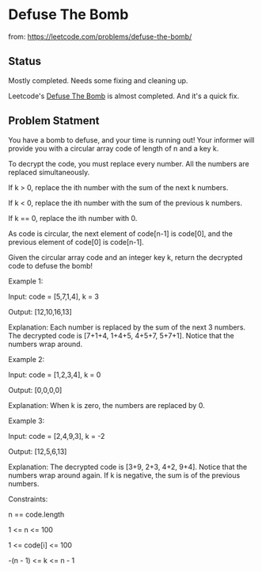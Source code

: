 # Defuse The Bomb

from:
https://leetcode.com/problems/defuse-the-bomb/

## Status
Mostly completed. 
Needs some fixing and cleaning up.

Leetcode's [Defuse The Bomb](https://github.com/JamieBort/LearningDirectory/tree/master/JavaScript/CodingChallenges/LeetCode/DefuseTheBomb#status) is almost completed. And it's a quick fix.

## Problem Statment

You have a bomb to defuse, and your time is running out! Your informer will provide you with a circular array code of length of n and a key k.

To decrypt the code, you must replace every number. All the numbers are replaced simultaneously.

If k > 0, replace the ith number with the sum of the next k numbers.

If k < 0, replace the ith number with the sum of the previous k numbers.

If k == 0, replace the ith number with 0.

As code is circular, the next element of code[n-1] is code[0], and the previous element of code[0] is code[n-1].

Given the circular array code and an integer key k, return the decrypted code to defuse the bomb!

Example 1:

Input: code = [5,7,1,4], k = 3

Output: [12,10,16,13]

Explanation: Each number is replaced by the sum of the next 3 numbers. The decrypted code is [7+1+4, 1+4+5, 4+5+7, 5+7+1]. Notice that the numbers wrap around.

Example 2:

Input: code = [1,2,3,4], k = 0

Output: [0,0,0,0]

Explanation: When k is zero, the numbers are replaced by 0. 

Example 3:

Input: code = [2,4,9,3], k = -2

Output: [12,5,6,13]

Explanation: The decrypted code is [3+9, 2+3, 4+2, 9+4]. Notice that the numbers wrap around again. If k is negative, the sum is of the previous numbers.
 

Constraints:

n == code.length

1 <= n <= 100

1 <= code[i] <= 100

-(n - 1) <= k <= n - 1